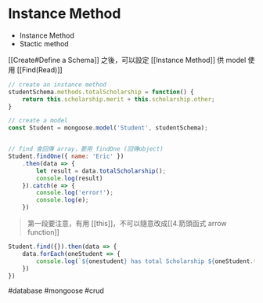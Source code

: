 # Instance Method
- Instance Method
- Stactic method

[[Create#Define a Schema]] 之後，可以設定 [[Instance Method]] 供 model 使用
[[Find(Read)]]
```js
// create an instance method
studentSchema.methods.totalScholarship = function() {
	return this.scholarship.merit + this.scholarship.other;
}

// create a model
const Student = mongoose.model('Student', studentSchema);


// find 會回傳 array，要用 findOne (回傳object)
Student.findOne({ name: 'Eric' })	
	.then(data => {
		let result = data.totalScholarship();
		console.log(result)
	}).catch(e => {
		console.log('error!');
		console.log(e);
	})
```
> 第一段要注意，有用 [[this]]，不可以隨意改成[[4.箭頭函式 arrow function]]

```js
Student.find({}).then(data => {
	data.forEach(oneStudent => {
		console.log(`${onestudent} has total Scholarship ${oneStudent.totalScholarship}).`
	})
})
```

#database #mongoose #crud 
